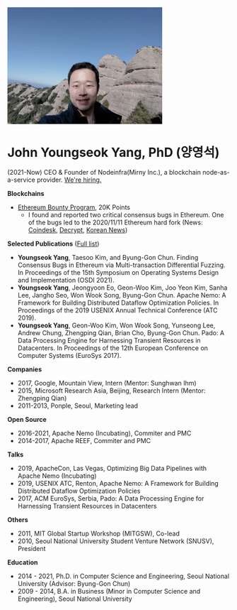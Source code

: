 <img src="/profile.jpg" width="350" />

# John Youngseok Yang, PhD (양영석)

(2021-Now) CEO & Founder of Nodeinfra(Mirny Inc.), a blockchain node-as-a-service provider. [We're hiring.](https://www.rocketpunch.com/companies/mirny)

**Blockchains**
- [Ethereum Bounty Program](https://bounty.ethereum.org), 20K Points 
  - I found and reported two critical consensus bugs in Ethereum. One of the bugs led to the 2020/11/11 Ethereum hard fork (News: [Coindesk](https://www.coindesk.com/ethereums-hard-fork-disruption), [Decrypt](https://decrypt.co/47891/how-a-dormant-bug-briefly-split-the-ethereum-blockchain), [Korean News](https://news.v.daum.net/v/20210407103321396))

**Selected Publications** ([Full list](https://dblp.org/pid/163/1540.html))
- **Youngseok Yang**, Taesoo Kim, and Byung-Gon Chun. Finding Consensus Bugs in Ethereum via Multi-transaction Differential Fuzzing. In Proceedings of the 15th Symposium on Operating Systems Design and Implementation (OSDI 2021). 
- **Youngseok Yang**, Jeongyoon Eo, Geon-Woo Kim, Joo Yeon Kim, Sanha Lee, Jangho Seo, Won Wook Song, Byung-Gon Chun. Apache Nemo: A Framework for Building Distributed Dataflow Optimization Policies. In Proceedings of the 2019 USENIX Annual Technical Conference (ATC 2019).
- **Youngseok Yang**, Geon-Woo Kim, Won Wook Song, Yunseong Lee, Andrew Chung, Zhengping Qian, Brian Cho, Byung-Gon Chun. Pado: A Data Processing Engine for Harnessing Transient Resources in Datacenters. In Proceedings of the 12th European Conference on Computer Systems (EuroSys 2017).

**Companies**
- 2017, Google, Mountain View, Intern (Mentor: Sunghwan Ihm)
- 2015, Microsoft Research Asia, Beijing, Research Intern (Mentor: Zhengping Qian)
- 2011-2013, Ponple, Seoul, Marketing lead

**Open Source**
- 2016-2021, Apache Nemo (Incubating), Commiter and PMC
- 2014-2017, Apache REEF, Commiter and PMC

**Talks**
- 2019, ApacheCon, Las Vegas, Optimizing Big Data Pipelines with Apache Nemo (Incubating)
- 2019, USENIX ATC, Renton, Apache Nemo: A Framework for Building Distributed Dataflow Optimization Policies
- 2017, ACM EuroSys, Serbia, Pado: A Data Processing Engine for Harnessing Transient Resources in Datacenters

**Others**
- 2011, MIT Global Startup Workshop (MITGSW), Co-lead
- 2010, Seoul National University Student Venture Network (SNUSV), President

**Education**
- 2014 - 2021, Ph.D. in Computer Science and Engineering, Seoul National University (Advisor: Byung-Gon Chun)
- 2009 - 2014, B.A. in Business (Minor in Computer Science and Engineering), Seoul National University
